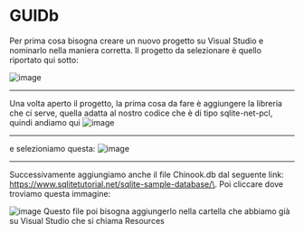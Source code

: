 # GUIDb

Per prima cosa bisogna creare un nuovo progetto su Visual Studio e nominarlo nella maniera corretta.
Il progetto da selezionare è quello riportato qui sotto:

![image](https://github.com/Tuminho1/GUIDb/assets/116791499/65e354a4-0d84-47c3-b74f-cb4a0f82bfe2)
__________________________________________________________________________________________________
Una volta aperto il progetto, la prima cosa da fare è aggiungere la libreria che ci serve, quella adatta al nostro codice che è di tipo sqlite-net-pcl, quindi andiamo qui
![image](https://github.com/Tuminho1/GUIDb/assets/116791499/e9a3d226-092f-455e-986f-0f14ec75d176)
__________________________________________________________________________________________________
e selezioniamo questa:
![image](https://github.com/Tuminho1/GUIDb/assets/116791499/f34bf294-bcb4-4833-8fe3-baecb642a147)
__________________________________________________________________________________________________
Successivamente aggiungiamo anche il file Chinook.db dal seguente link: https://www.sqlitetutorial.net/sqlite-sample-database/\.
Poi cliccare dove troviamo questa immagine:

![image](https://github.com/Tuminho1/GUIDb/assets/116791499/1cc22b60-3905-436f-a225-b17b589558a1)
Questo file poi bisogna aggiungerlo nella cartella che abbiamo già su Visual Studio che si chiama Resources
